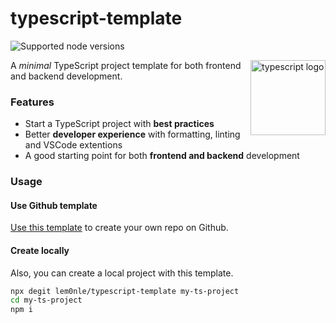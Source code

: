 # typescript-template

![Supported node versions](https://img.shields.io/node/v/husky)

<img align="right" src="https://upload.wikimedia.org/wikipedia/commons/thumb/4/4c/Typescript_logo_2020.svg/1200px-Typescript_logo_2020.svg.png" height="120px" alt="typescript logo">

A _minimal_ TypeScript project template for both frontend and backend development.

### Features

* Start a TypeScript project with **best practices**
* Better **developer experience** with formatting, linting and VSCode extentions
* A good starting point for both **frontend and backend** development

### Usage
#### Use Github template
[Use this template](https://github.com/lem0nle/typescript-template/generate) to create your own repo on Github.

#### Create locally
Also, you can create a local project with this template.

```bash
npx degit lem0nle/typescript-template my-ts-project
cd my-ts-project
npm i
```

